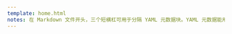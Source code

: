 ```yaml
---
template: home.html
notes: 在 Markdown 文件开头，三个短横杠可用于分隔 YAML 元数据块。YAML 元数据能用来存储一些关于文档的额外信息，像标题、作者、日期等。template键是mkdocs特定的用法，特别注意，第5行的空行不能少，否则不生效。
---
```

